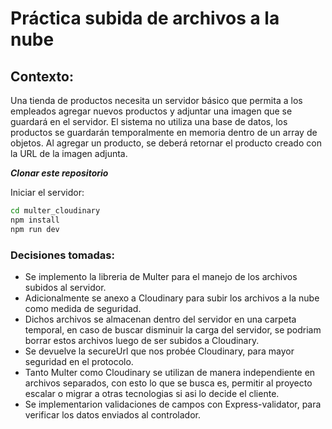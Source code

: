 # Práctica subida de archivos a la nube

## Contexto:

Una tienda de productos necesita un servidor básico que permita a los empleados
agregar nuevos productos y adjuntar una imagen que se guardará en el servidor. El
sistema no utiliza una base de datos, los productos se guardarán temporalmente en
memoria dentro de un array de objetos. Al agregar un producto, se deberá retornar el
producto creado con la URL de la imagen adjunta.

**_Clonar este repositorio_**

Iniciar el servidor:

```bash
cd multer_cloudinary
npm install
npm run dev
```

### Decisiones tomadas:

- Se implemento la libreria de Multer para el manejo de los archivos subidos al servidor.
- Adicionalmente se anexo a Cloudinary para subir los archivos a la nube como medida de seguridad.
- Dichos archivos se almacenan dentro del servidor en una carpeta temporal, en caso de
  buscar disminuir la carga del servidor, se podriam borrar estos archivos luego de ser subidos a Cloudinary.
- Se devuelve la secureUrl que nos probée Cloudinary, para mayor seguridad en el protocolo.
- Tanto Multer como Cloudinary se utilizan de manera independiente en archivos separados, con esto
  lo que se busca es, permitir al proyecto escalar o migrar a otras tecnologias si asi lo decide el cliente.
- Se implementarion validaciones de campos con Express-validator, para verificar los datos enviados al controlador.
